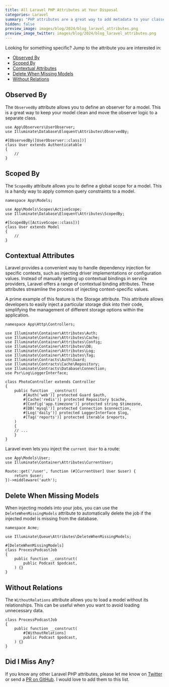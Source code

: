 ```yaml
---
title: All Laravel PHP Attributes at Your Disposal
categories: Laravel
summary: "PHP attributes are a great way to add metadata to your classes, methods, and properties. Laravel provides a bunch of them out of the box, you can use in your applications."
hidden: false
preview_image: images/blog/2024/blog_laravel_attributes.png
preview_image_twitter: images/blog/2024/blog_laravel_attributes.png
---
```


Looking for something specific? Jump to the attribute you are interested in:

* [Observed By](#observed-by)
* [Scoped By](#scoped-by)
* [Contextual Attributes](#contextual-attributes)
* [Delete When Missing Models](#delete-when-missing-models)
* [Without Relations](#without-relations)

<h2 id="observed-by">Observed By</h2>

The `ObservedBy` attribute allows you to define an observer for a model. This is a great way to keep your model clean and move the observer logic to a separate class.

```php{4}
use App\Observers\UserObserver;
use Illuminate\Database\Eloquent\Attributes\ObservedBy;
 
#[ObservedBy([UserObserver::class])]
class User extends Authenticatable
{
    //
}
```

<h2 id="scoped-by">Scoped By</h2>

The `ScopedBy` attribute allows you to define a global scope for a model. This is a handy way to apply common query constraints to a model.

```php{6}
namespace App\Models;
 
use App\Models\Scopes\ActiveScope;
use Illuminate\Database\Eloquent\Attributes\ScopedBy;
 
#[ScopedBy([ActiveScope::class])]
class User extends Model
{
    //
}
```

<h2 id="contextual-attributes">Contextual Attributes</h2>

Laravel provides a convenient way to handle dependency injection for specific contexts, such as injecting driver implementations or configuration values. Instead of manually setting up contextual bindings in service providers, Laravel offers a range of contextual binding attributes. These attributes streamline the process of injecting context-specific values.

A prime example of this feature is the Storage attribute. This attribute allows developers to easily inject a particular storage disk into their code, simplifying the management of different storage options within the application.
    
```php{17-22}
namespace App\Http\Controllers;

use Illuminate\Container\Attributes\Auth;
use Illuminate\Container\Attributes\Cache;
use Illuminate\Container\Attributes\Config;
use Illuminate\Container\Attributes\DB;
use Illuminate\Container\Attributes\Log;
use Illuminate\Container\Attributes\Tag;
use Illuminate\Contracts\Auth\Guard;
use Illuminate\Contracts\Cache\Repository;
use Illuminate\Contracts\Database\Connection;
use Psr\Log\LoggerInterface;

class PhotoController extends Controller
{
    public function __construct(
        #[Auth('web')] protected Guard $auth,
        #[Cache('redis')] protected Repository $cache,
        #[Config('app.timezone')] protected string $timezone,
        #[DB('mysql')] protected Connection $connection,
        #[Log('daily')] protected LoggerInterface $log,
        #[Tag('reports')] protected iterable $reports,
    )
    {
    // ...
    }
}
```

Laravel even lets you inject the `current User` to a route:
```php{4}
use App\Models\User;
use Illuminate\Container\Attributes\CurrentUser;
 
Route::get('/user', function (#[CurrentUser] User $user) {
    return $user;
})->middleware('auth');
```

<h2 id="delete-when-missing-models">Delete When Missing Models</h2>

When injecting models into your jobs, you can use the `DeleteWhenMissingModels` attribute to automatically delete the job if the injected model is missing from the database.

```php{5}
namespace Acme;

use Illuminate\Queue\Attributes\DeleteWhenMissingModels;

#[DeleteWhenMissingModels]
class ProcessPodcastJob
{
    public function __construct(
        public Podcast $podcast,
    ) {}
}
```

<h2 id="without-relations">Without Relations</h2>

The `WithoutRelations` attribute allows you to load a model without its relationships. This can be useful when you want to avoid loading unnecessary data.

```php{4}
class ProcessPodcastJob
{
    public function __construct(
        #[WithoutRelations]
        public Podcast $podcast,
    ) {}
}
```

## Did I Miss Any?

If you know any other Laravel PHP attributes, please let me know on [Twitter](https://twitter.com/christophrumpel) or send a [PR on GitHub](https://github.com/christophrumpel/christoph-rumpel.com). I would love to add them to this list.


